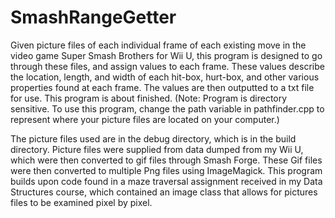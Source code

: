 ﻿# SmashRangeGetter
Given picture files of each individual frame of each existing move in the video game Super Smash Brothers for Wii U, this program is designed to go through these files, and assign values to each frame. These values describe the location, length, and width of each hit-box, hurt-box, and other various properties found at each frame. The values are then outputted to a txt file for use. This program is about finished. (Note: Program is directory sensitive. To use this program, change the path variable in pathfinder.cpp to represent where your picture files are located on your computer.) 

The picture files used are in the debug directory, which is in the build directory. Picture files were supplied from data dumped from my Wii U, which were then converted to gif files through Smash Forge. These Gif files were then converted to multiple Png files using ImageMagick. This program builds upon code found in a maze traversal assignment received in my Data Structures course, which contained an image class that allows for pictures files to be examined pixel by pixel.
